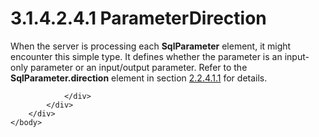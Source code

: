 <html dir="LTR" xmlns:mshelp="http://msdn.microsoft.com/mshelp" xmlns:ddue="http://ddue.schemas.microsoft.com/authoring/2003/5" xmlns:xlink="http://www.w3.org/1999/xlink" xmlns:tool="http://www.microsoft.com/tooltip">
    <head>
        <meta http-equiv="Content-Type" content="text/html; CHARSET=utf-8"></meta>
        <meta name="save" content="history"></meta>
        <title>3.1.4.2.4.1 ParameterDirection</title>
        <xml>
            <mshelp:toctitle title="3.1.4.2.4.1 ParameterDirection"></mshelp:toctitle>
            <mshelp:rltitle title="[MS-SSNWS]: ParameterDirection"></mshelp:rltitle>
            <mshelp:keyword index="A" term="afd6855b-488a-432a-b559-437adc34ec1f"></mshelp:keyword>
            <mshelp:attr name="DCSext.ContentType" value="open specification"></mshelp:attr>
            <mshelp:attr name="AssetID" value="afd6855b-488a-432a-b559-437adc34ec1f"></mshelp:attr>
            <mshelp:attr name="TopicType" value="kbRef"></mshelp:attr>
            <mshelp:attr name="DCSext.Title" value="[MS-SSNWS]: ParameterDirection" />
        </xml>
    </head>
    <body>
        <div id="header">
            <h1 class="heading">3.1.4.2.4.1 ParameterDirection</h1>
        </div>
        <div id="mainSection">
            <div id="mainBody">
                <div id="allHistory" class="saveHistory"></div>
                <div id="sectionSection0" class="section" name="collapseableSection">
                    

<p>When the server is processing each <b>SqlParameter</b>
element, it might encounter this simple type. It defines whether the parameter
is an input-only parameter or an input/output parameter. Refer to the <b>SqlParameter.direction</b>
element in section <a href="108b52bb-d2f2-4735-b7db-2fa957c83faa.md">2.2.4.1.1</a>
for details.</p>


                </div>
            </div>
        </div>
    </body>
</html>